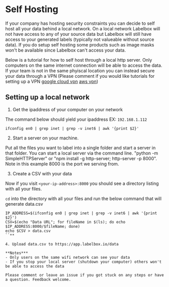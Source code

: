 # Self Hosting

If your company has hosting security constraints you can decide to self host all your data behind a local network. On a local network Labelbox will not have access to any of your source data but Labelbox will still have access to your generated labels (typically not valueable without source data). If you do setup self hosting some products such as image masks won't be available since Labelbox can't access your data.

Below is a tutorial for how to self host through a local http server. Only computers on the same internet connection will be able to access the data. If your team is not in the same phyiscal location you can instead secure your data through a VPN (Please comment if you would like tutorials for setting up a VPN [google cloud vpn](https://cloud.google.com/vpn/docs/how-to/creating-vpns) [aws vpn](https://docs.aws.amazon.com/AmazonVPC/latest/UserGuide/SetUpVPNConnections.html)) 

## Setting up a local network

1. Get the ipaddress of your computer on your network

The command below should yield your ipaddress EX: `192.168.1.112`

```
ifconfig en0 | grep inet | grep -v inet6 | awk '{print $2}'
```

2. Start a server on your machine.

Put all the files you want to label into a single folder and start a server in that folder. You can start a local server via the command line. "python -m SimpleHTTPServer" or "npm install -g http-server; http-server -p 8000". Note in this example 8000 is the port we serving from.

3. Create a CSV with your data

Now if you visit `<your-ip-address>:8000` you should see a directory listing with all your files.

`cd` into the directory with all your files and run the below command that will generate data.csv
```
IP_ADDRESS=$(ifconfig en0 | grep inet | grep -v inet6 | awk '{print $2}')
CSV=$(echo "Data URL"; for fileName in $(ls); do echo $IP_ADDRESS:8000/$fileName; done)
echo $CSV > data.csv
``**

4. Upload data.csv to https://app.labelbox.io/data

**Notes***
- Only users on the same wifi network can see your data
- If you stop your local server (shutdown your computer) others won't be able to access the data

Please comment or leave an issue if you got stuck on any steps or have a question. Feedback welcome.

